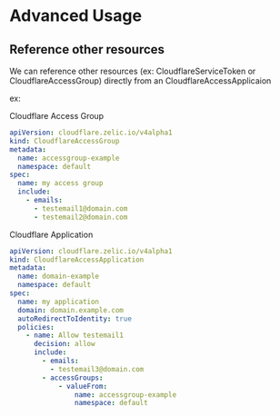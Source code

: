 # Advanced Usage

## Reference other resources

We can reference other resources (ex: CloudflareServiceToken or CloudflareAccessGroup) directly from an CloudflareAccessApplicaion

ex:

Cloudflare Access Group
```yaml
apiVersion: cloudflare.zelic.io/v4alpha1
kind: CloudflareAccessGroup
metadata:
  name: accessgroup-example
  namespace: default
spec:
  name: my access group
  include:
    - emails:
      - testemail1@domain.com
      - testemail2@domain.com
```

Cloudflare Application
```yaml
apiVersion: cloudflare.zelic.io/v4alpha1
kind: CloudflareAccessApplication
metadata:
  name: domain-example
  namespace: default
spec:
  name: my application
  domain: domain.example.com
  autoRedirectToIdentity: true
  policies: 
    - name: Allow testemail1
      decision: allow
      include:
        - emails:
          - testemail3@domain.com
        - accessGroups:
            - valueFrom:
                name: accessgroup-example
                namespace: default
```